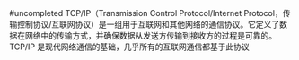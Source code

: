 #uncompleted
TCP/IP（Transmission Control Protocol/Internet Protocol，传输控制协议/互联网协议）是一组用于互联网和其他网络的通信协议。它定义了数据在网络中的传输方式，并确保数据从发送方传输到接收方的过程是可靠的。TCP/IP 是现代网络通信的基础，几乎所有的互联网通信都基于此协议
